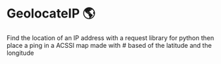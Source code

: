 # GeolocateIP 🌎
Find the location of an IP address with a request library for python then place a ping in a ACSSI map made with # based of the latitude and the longitude
